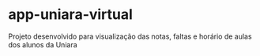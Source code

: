 app-uniara-virtual
==================

Projeto desenvolvido para visualização das notas, faltas e horário de aulas dos alunos da Uniara
